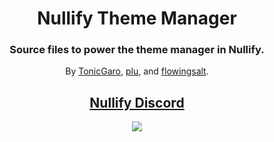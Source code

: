 <h1 align="center">Nullify Theme Manager</h1>
<h3 align="center">Source files to power the theme manager in Nullify.</h3>
<p align="center">By <a href="https://github.com/TonicGaro">TonicGaro</a>, <a href="https://github.com/sysplu">plu</a>, and <a href="https://github.com/flowingsalt">flowingsalt</a>.
<h2 align="center"><a href="https://discord.gg/nullify">Nullify Discord</a></h2>

<p align="center">
        <a href="https://discord.gg/nullify">
	       <img src="https://img.shields.io/discord/1075550021291872307?label=discord&logo=discord">
        </a>
